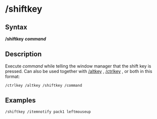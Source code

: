 # /shiftkey

## Syntax

**/shiftkey** _**command**_

## Description

Execute _command_ while telling the window manager that the shift key is pressed. Can also be used together with [/altkey](altkey.md) , [/ctrlkey](ctrlkey.md) , or both in this format:

```text
/ctrlkey /altkey /shiftkey /command
```

## Examples

```text
/shiftkey /itemnotify pack1 leftmouseup
```

